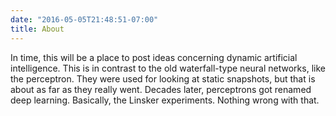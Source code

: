 ```yaml
---
date: "2016-05-05T21:48:51-07:00"
title: About
---
```


In time, this will be a place to post ideas concerning dynamic artificial intelligence.  This is in contrast to the old waterfall-type neural networks, like the perceptron. They were used for looking at static snapshots, but that is about as far as they really went. Decades later, perceptrons got renamed deep learning. Basically, the Linsker experiments. Nothing wrong with that.
